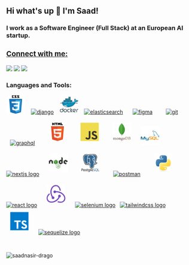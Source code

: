 ## Hi what's up 👋 I'm Saad!
<h3>I work as a Software Engineer (Full Stack) at an European AI startup. <a href="https://www.hiredkit.ai/" </h3> 

<h3 align="left">Connect with me:</h3>
 
<div> 
  <a href="https://leetcode.com/u/snasir2194/" target="_blank"><img src="https://img.shields.io/badge/LeetCode-000000?style=for-the-badge&logo=LeetCode&logoColor=#d16c06" height="35" target="_blank"></a>
  <a href="https://linkedin.com/in/saad-nasir-152bb7212"><img src="https://img.shields.io/badge/-LinkedIn-%230077B2?style=for-the-badge&logo=linkedin&logoColor=white" height="35"target="_blank"></a>
  <a href = "https://mail.google.com/mail/?view=cm&fs=1&to=snasir2194@gmail.com&tf=1"><img src="https://img.shields.io/badge/-Gmail-ff0000?style=for-the-badge&logo=gmail&logoColor=white" height="35" target="_blank"></a>
</div>

<h3 align="left">Languages and Tools:</h3>
<p align="left"> 
<a href="https://www.w3schools.com/css/" target="_blank" rel="noreferrer" ><img src="https://raw.githubusercontent.com/devicons/devicon/master/icons/css3/css3-original-wordmark.svg" alt="css3" width="50" height="50"/></a>&nbsp;&nbsp;&nbsp;
<a href="https://www.djangoproject.com/" target="_blank" rel="noreferrer"><img src="https://cdn.worldvectorlogo.com/logos/django.svg" alt="django" width="50" height="50"/></a>&nbsp;&nbsp;&nbsp;
<a href="https://www.docker.com/" target="_blank" rel="noreferrer" ><img src="https://raw.githubusercontent.com/devicons/devicon/master/icons/docker/docker-original-wordmark.svg" alt="docker" width="50" height="50"/></a>&nbsp;&nbsp;&nbsp;
<a href="https://www.elastic.co" target="_blank" rel="noreferrer" ><img src="https://www.vectorlogo.zone/logos/elastic/elastic-icon.svg" alt="elasticsearch" width="50" height="50"/></a>&nbsp;&nbsp;&nbsp;
<a href="https://www.figma.com/" target="_blank" rel="noreferrer" ><img src="https://www.vectorlogo.zone/logos/figma/figma-icon.svg" alt="figma" width="50" height="50" style="margin: 10px"/></a>&nbsp;&nbsp;&nbsp;
<a href="https://git-scm.com/" target="_blank" rel="noreferrer" ><img src="https://www.vectorlogo.zone/logos/git-scm/git-scm-icon.svg" alt="git" width="50" height="50" style="margin: 10px"/></a>&nbsp;&nbsp;&nbsp;
<a href="https://graphql.org" target="_blank" rel="noreferrer" ><img src="https://www.vectorlogo.zone/logos/graphql/graphql-icon.svg" alt="graphql" width="50" height="50" style="margin: 10px"/></a>&nbsp;&nbsp;&nbsp;
<a href="https://www.w3.org/html/" target="_blank" rel="noreferrer" ><img src="https://raw.githubusercontent.com/devicons/devicon/master/icons/html5/html5-original-wordmark.svg" alt="html5" width="50" height="50" style="margin: 10px"/></a>&nbsp;&nbsp;&nbsp;
<a href="https://developer.mozilla.org/en-US/docs/Web/JavaScript" target="_blank" rel="noreferrer" ><img src="https://raw.githubusercontent.com/devicons/devicon/master/icons/javascript/javascript-original.svg" alt="javascript" width="50" height="50" style="margin: 10px"/></a>&nbsp;&nbsp;&nbsp;
<a href="https://www.mongodb.com/" target="_blank" rel="noreferrer" ><img src="https://raw.githubusercontent.com/devicons/devicon/master/icons/mongodb/mongodb-original-wordmark.svg" alt="mongodb" width="50" height="50" style="margin: 10px"/></a>&nbsp;&nbsp;&nbsp;
<a href="https://www.mysql.com/" target="_blank" rel="noreferrer" ><img src="https://raw.githubusercontent.com/devicons/devicon/master/icons/mysql/mysql-original-wordmark.svg" alt="mysql" width="50" height="50" /></a>&nbsp;&nbsp;
<a href="https://nextjs.org/" target="_blank" rel="noreferrer" >  <img src="https://cdn.jsdelivr.net/gh/devicons/devicon/icons/nextjs/nextjs-original.svg" height="50" width="50" alt="nextjs logo"/></a>&nbsp;&nbsp;&nbsp;
<a href="https://nodejs.org" target="_blank" rel="noreferrer" ><img src="https://raw.githubusercontent.com/devicons/devicon/master/icons/nodejs/nodejs-original-wordmark.svg" alt="nodejs" width="50" height="50" style="margin: 10px"/></a>&nbsp;&nbsp;&nbsp;
<a href="https://www.postgresql.org" target="_blank" rel="noreferrer" ><img src="https://raw.githubusercontent.com/devicons/devicon/master/icons/postgresql/postgresql-original-wordmark.svg" alt="postgresql" width="50" height="50" style="margin: 10px"/></a>&nbsp;&nbsp;&nbsp;
<a href="https://postman.com" target="_blank" rel="noreferrer" ><img src="https://www.vectorlogo.zone/logos/getpostman/getpostman-icon.svg" alt="postman" width="50" height="50" style="margin: 10px"/></a>&nbsp;&nbsp;&nbsp;
<a href="https://www.python.org" target="_blank" rel="noreferrer" ><img src="https://raw.githubusercontent.com/devicons/devicon/master/icons/python/python-original.svg" alt="python" width="50" height="50" style="margin: 10px"/></a>&nbsp;&nbsp;&nbsp;
<a href="https://reactjs.org/" target="_blank" rel="noreferrer" ><img src="https://cdn.jsdelivr.net/gh/devicons/devicon/icons/react/react-original.svg" height="50" width="50" alt="react logo"/></a>&nbsp;&nbsp;&nbsp;
<a href="https://redux.js.org" target="_blank" rel="noreferrer" ><img src="https://raw.githubusercontent.com/devicons/devicon/master/icons/redux/redux-original.svg" alt="redux" width="50" height="50" style="margin: 10px"/></a>&nbsp;&nbsp;&nbsp;
<a href="https://www.selenium.dev" target="_blank" rel="noreferrer" >  <img src="https://cdn.jsdelivr.net/gh/devicons/devicon/icons/selenium/selenium-original.svg" height="50" width="50" alt="selenium logo"/></a>&nbsp;&nbsp;
<a href="https://tailwindcss.com/" target="_blank" rel="noreferrer" > <img src="https://skillicons.dev/icons?i=tailwind" height="50" alt="tailwindcss logo" width="50"/></a>&nbsp;&nbsp;&nbsp;
<a href="https://www.typescriptlang.org/" target="_blank" rel="noreferrer" ><img src="https://raw.githubusercontent.com/devicons/devicon/master/icons/typescript/typescript-original.svg" alt="typescript" width="50" height="50" style="margin: 10px"/></a>&nbsp;&nbsp;&nbsp;
<a href="https://www.typescriptlang.org/" target="_blank" rel="noreferrer" > <img src="https://cdn.jsdelivr.net/gh/devicons/devicon/icons/sequelize/sequelize-original.svg" height="50" width="50" alt="sequelize logo"  /></a>&nbsp;&nbsp;&nbsp;

</p>



  <img width="12" />
 

</div>

<p><img align="left" src="https://github-readme-stats.vercel.app/api/top-langs?username=saadnasir-drago&show_icons=true&locale=en&layout=compact" alt="saadnasir-drago" /></p>

<!-- <p>&nbsp;<img align="center" src="https://github-readme-stats.vercel.app/api?username=saadnasir-drago&show_icons=true&locale=en" alt="saadnasir-drago" /></p> -->
